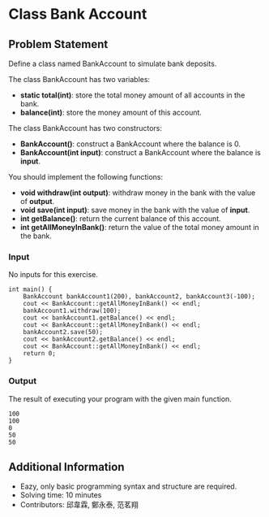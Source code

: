 # Class Bank Account

## Problem Statement
Define a class named BankAccount to simulate bank deposits.

The class BankAccount has two variables:
* **static total(int)**: store the total money amount of all accounts in the bank.
* **balance(int)**: store the money amount of this account.

The class BankAccount has two constructors:
* **BankAccount()**: construct a BankAccount where the balance is 0.
* **BankAccount(int input)**: construct a BankAccount where the balance is **input**.

You should implement the following functions:
* **void withdraw(int output)**: withdraw money in the bank with the value of **output**.
* **void save(int input)**: save money in the bank with the value of **input**.
* **int getBalance()**: return the current balance of this account.
* **int getAllMoneyInBank()**: return the value of the total money amount in the bank.

### Input
No inputs for this exercise.
```
int main() {
	BankAccount bankAccount1(200), bankAccount2, bankAccount3(-100);
	cout << BankAccount::getAllMoneyInBank() << endl;
	bankAccount1.withdraw(100);
	cout << bankAccount1.getBalance() << endl;
	cout << BankAccount::getAllMoneyInBank() << endl;
	bankAccount2.save(50);
	cout << bankAccount2.getBalance() << endl;
	cout << BankAccount::getAllMoneyInBank() << endl;
	return 0;
}
```

### Output
The result of executing your program with the given main function.
```
100
100
0
50
50
```

## Additional Information
* Eazy, only basic programming syntax and structure are required.
* Solving time: 10 minutes
* Contributors: 邱韋霖, 鄭永泰, 范茗翔
